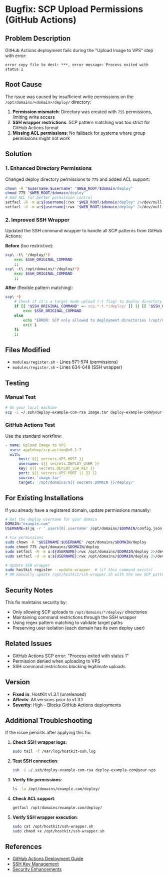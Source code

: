 # Bugfix: SCP Upload Permissions (GitHub Actions)

## Problem Description

GitHub Actions deployment fails during the "Upload Image to VPS" step with error:
```
error copy file to dest: ***, error message: Process exited with status 1
```

## Root Cause

The issue was caused by insufficient write permissions on the `/opt/domains/<domain>/deploy/` directory:

1. **Permission mismatch**: Directory was created with `755` permissions, limiting write access
2. **SSH wrapper restrictions**: SCP pattern matching was too strict for GitHub Actions format
3. **Missing ACL permissions**: No fallback for systems where group permissions might not work

## Solution

### 1. Enhanced Directory Permissions

Changed deploy directory permissions to `775` and added ACL support:

```bash
chown -R "$username:$username" "$WEB_ROOT/$domain/deploy"
chmod 775 "$WEB_ROOT/$domain/deploy"
# Add ACL for better permission control
setfacl -R -m u:${username}:rwx "$WEB_ROOT/$domain/deploy" 2>/dev/null || true
setfacl -d -m u:${username}:rwx "$WEB_ROOT/$domain/deploy" 2>/dev/null || true
```

### 2. Improved SSH Wrapper

Updated the SSH command wrapper to handle all SCP patterns from GitHub Actions:

**Before** (too restrictive):
```bash
scp\ -t\ */deploy/*)
    exec $SSH_ORIGINAL_COMMAND
    ;;
scp\ -t\ /opt/domains/*/deploy/*)
    exec $SSH_ORIGINAL_COMMAND
    ;;
```

**After** (flexible pattern matching):
```bash
scp\ *)
    # Check if it's a target mode upload (-t flag) to deploy directory
    if [[ "$SSH_ORIGINAL_COMMAND" =~ scp.*-t.*/deploy/ ]] || [[ "$SSH_ORIGINAL_COMMAND" =~ scp.*-t.*deploy/ ]]; then
        exec $SSH_ORIGINAL_COMMAND
    else
        echo "ERROR: SCP only allowed to deployment directories (/opt/domains/*/deploy/)"
        exit 1
    fi
    ;;
```

## Files Modified

- `modules/register.sh` - Lines 571-574 (permissions)
- `modules/register.sh` - Lines 634-648 (SSH wrapper)

## Testing

### Manual Test
```bash
# On your local machine
scp -i ~/.ssh/deploy-example-com-rsa image.tar deploy-example-com@your-vps:/opt/domains/example.com/deploy/
```

### GitHub Actions Test
Use the standard workflow:
```yaml
- name: Upload Image to VPS
  uses: appleboy/scp-action@v0.1.7
  with:
      host: ${{ secrets.VPS_HOST }}
      username: ${{ secrets.DEPLOY_USER }}
      key: ${{ secrets.DEPLOY_SSH_KEY }}
      port: ${{ secrets.VPS_PORT || 22 }}
      source: 'image.tar'
      target: '/opt/domains/${{ secrets.DOMAIN }}/deploy/'
```

## For Existing Installations

If you already have a registered domain, update permissions manually:

```bash
# Get the deploy username for your domain
DOMAIN="example.com"
USERNAME=$(jq -r '.users[0].username' /opt/domains/$DOMAIN/config.json)

# Fix permissions
sudo chown -R "$USERNAME:$USERNAME" /opt/domains/$DOMAIN/deploy
sudo chmod 775 /opt/domains/$DOMAIN/deploy
sudo setfacl -R -m u:${USERNAME}:rwx /opt/domains/$DOMAIN/deploy 2>/dev/null || true
sudo setfacl -d -m u:${USERNAME}:rwx /opt/domains/$DOMAIN/deploy 2>/dev/null || true

# Update SSH wrapper
sudo hostkit register --update-wrapper  # (if this command exists)
# OR manually update /opt/hostkit/ssh-wrapper.sh with the new SCP pattern
```

## Security Notes

This fix maintains security by:
- Only allowing SCP uploads to `/opt/domains/*/deploy/` directories
- Maintaining command restrictions through the SSH wrapper
- Using regex pattern matching to validate target paths
- Preserving user isolation (each domain has its own deploy user)

## Related Issues

- GitHub Actions SCP error: "Process exited with status 1"
- Permission denied when uploading to VPS
- SSH command restrictions blocking legitimate uploads

## Version

- **Fixed in**: HostKit v1.3.1 (unreleased)
- **Affects**: All versions prior to v1.3.1
- **Severity**: High - Blocks GitHub Actions deployments

## Additional Troubleshooting

If the issue persists after applying this fix:

1. **Check SSH wrapper logs**:
   ```bash
   sudo tail -f /var/log/hostkit-ssh.log
   ```

2. **Test SSH connection**:
   ```bash
   ssh -i ~/.ssh/deploy-example-com-rsa deploy-example-com@your-vps
   ```

3. **Verify file permissions**:
   ```bash
   ls -la /opt/domains/example.com/deploy/
   ```

4. **Check ACL support**:
   ```bash
   getfacl /opt/domains/example.com/deploy/
   ```

5. **Verify SSH wrapper execution**:
   ```bash
   sudo cat /opt/hostkit/ssh-wrapper.sh
   sudo chmod +x /opt/hostkit/ssh-wrapper.sh
   ```

## References

- [GitHub Actions Deployment Guide](./GITHUB_ACTIONS_DEPLOYMENT.md)
- [SSH Key Management](./SSH_KEY_MANAGEMENT.md)
- [Security Enhancements](./SECURITY_ENHANCEMENTS.md)
